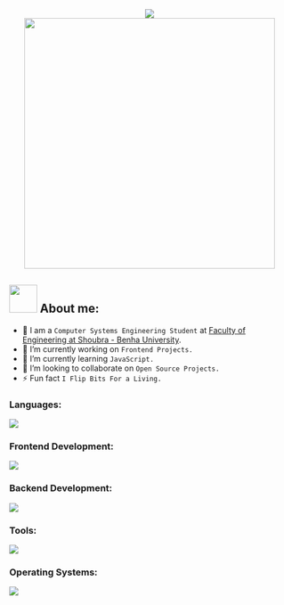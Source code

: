 <!-- **muhammad-mamdouh99/muhammad-mamdouh99** is a ✨ _special_ ✨ repository because its `README.md` (this file) appears on your GitHub profile. -->

<div align="center">
    <img
      src="https://readme-typing-svg.herokuapp.com?font=Fira+Code&color=D4C400FF&size=25&center=true&vCenter=true&width=600&height=100&lines=I+am+Muhammad+Mamdouh;Computer+Systems+Engineering+Student;Software+Engineer;Competitive+Programmer;MERN-STACK+Developer;Always+learning+new+things"
    />
</div>

<div align="center">
  <img height="450" src="https://64.media.tumblr.com/13d2c753eed929097cc13bbb1d3e482c/244060921ab77c76-5f/s1280x1920/95aba83fc114f2cac774427ffe15541c65c552e3.gifv" alt=""/>
</div>

## <img src="https://slackmojis.com/emojis/12725-venting/download" width=50px> About me:

- :school: I am a `Computer Systems Engineering Student` at [Faculty of Engineering at Shoubra - Benha University](https://www.feng.bu.edu.eg/en/).
- 🔭 I’m currently working on `Frontend Projects.`
- 🌱 I’m currently learning `JavaScript.`
- 👯 I’m looking to collaborate on `Open Source Projects.`
- ⚡ Fun fact `I Flip Bits For a Living.`

<h3 align="left">
    Languages:
</h3>

<div align="left">
  <img src="https://skillicons.dev/icons?i=c,cpp,java,js,ts" />
</div>

<h3 align="left">
    Frontend Development:
</h3>

<div align="left">
  <img src="https://skillicons.dev/icons?i=html,css,js,ts,sass,bootstrap,tailwind,react,redux,nextjs" />
</div>

<h3 align="left">
    Backend Development:
</h3>

<div align="left">
  <img src="https://skillicons.dev/icons?i=nodejs,express,mongodb,mysql,postgres" />
</div>

<h3 align="left">
    Tools:
</h3>

<div align="left">
  <img src="https://skillicons.dev/icons?i=git,github,md,vscode,bash,npm,babel" />
</div>

<h3 align="left">
    Operating Systems:
</h3>

<div align="left">
  <img src="https://skillicons.dev/icons?i=windows,linux,ubuntu" />
</div>
